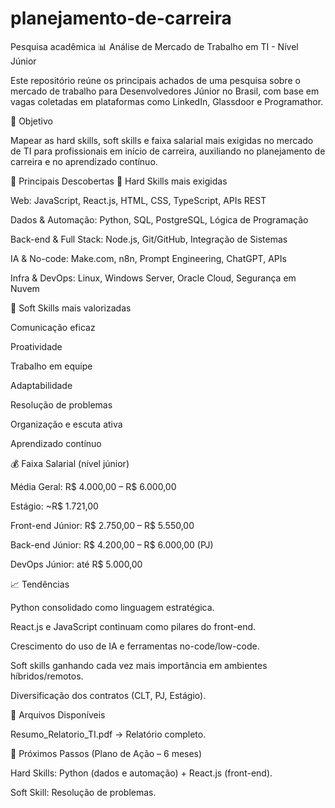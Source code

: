# planejamento-de-carreira
Pesquisa acadêmica
📊 Análise de Mercado de Trabalho em TI - Nível Júnior

Este repositório reúne os principais achados de uma pesquisa sobre o mercado de trabalho para Desenvolvedores Júnior no Brasil, com base em vagas coletadas em plataformas como LinkedIn, Glassdoor e Programathor.

🔎 Objetivo

Mapear as hard skills, soft skills e faixa salarial mais exigidas no mercado de TI para profissionais em início de carreira, auxiliando no planejamento de carreira e no aprendizado contínuo.

📌 Principais Descobertas
🔧 Hard Skills mais exigidas

Web: JavaScript, React.js, HTML, CSS, TypeScript, APIs REST

Dados & Automação: Python, SQL, PostgreSQL, Lógica de Programação

Back-end & Full Stack: Node.js, Git/GitHub, Integração de Sistemas

IA & No-code: Make.com, n8n, Prompt Engineering, ChatGPT, APIs

Infra & DevOps: Linux, Windows Server, Oracle Cloud, Segurança em Nuvem

🤝 Soft Skills mais valorizadas

Comunicação eficaz

Proatividade

Trabalho em equipe

Adaptabilidade

Resolução de problemas

Organização e escuta ativa

Aprendizado contínuo

💰 Faixa Salarial (nível júnior)

Média Geral: R$ 4.000,00 – R$ 6.000,00

Estágio: ~R$ 1.721,00

Front-end Júnior: R$ 2.750,00 – R$ 5.550,00

Back-end Júnior: R$ 4.200,00 – R$ 6.000,00 (PJ)

DevOps Júnior: até R$ 5.000,00

📈 Tendências

Python consolidado como linguagem estratégica.

React.js e JavaScript continuam como pilares do front-end.

Crescimento do uso de IA e ferramentas no-code/low-code.

Soft skills ganhando cada vez mais importância em ambientes híbridos/remotos.

Diversificação dos contratos (CLT, PJ, Estágio).

📂 Arquivos Disponíveis

Resumo_Relatorio_TI.pdf → Relatório completo.

🚀 Próximos Passos (Plano de Ação – 6 meses)

Hard Skills: Python (dados e automação) + React.js (front-end).

Soft Skill: Resolução de problemas.
